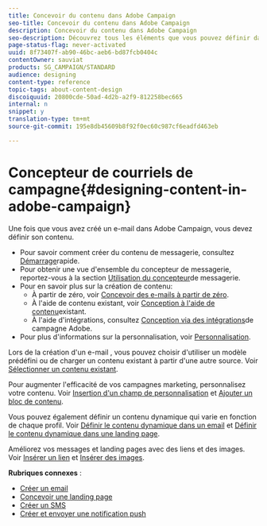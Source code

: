 ```yaml
---
title: Concevoir du contenu dans Adobe Campaign
seo-title: Concevoir du contenu dans Adobe Campaign
description: Concevoir du contenu dans Adobe Campaign
seo-description: Découvrez tous les éléments que vous pouvez définir dans vos contenus avec Adobe Campaign.
page-status-flag: never-activated
uuid: 8f73407f-ab90-46bc-aeb6-bd87fcb0404c
contentOwner: sauviat
products: SG_CAMPAIGN/STANDARD
audience: designing
content-type: reference
topic-tags: about-content-design
discoiquuid: 20800cde-50ad-4d2b-a2f9-812258bec665
internal: n
snippet: y
translation-type: tm+mt
source-git-commit: 195e8db45609b8f92f0ec60c987cf6eadfd463eb

---
```



# Concepteur de courriels de campagne{#designing-content-in-adobe-campaign}

Une fois que vous avez créé un e-mail dans Adobe Campaign, vous devez définir son contenu.

<!--The Email Designer has more features than the Legacy Editor and is backward compatible.-->

* Pour savoir comment créer du contenu de messagerie, consultez [Démarrage](../../designing/using/quick-start.md)rapide.
* Pour obtenir une vue d'ensemble du concepteur de messagerie, reportez-vous à la section [Utilisation du concepteur](../../designing/using/overview.md)de messagerie.
* Pour en savoir plus sur la création de contenu:
   * À partir de zéro, voir [Concevoir des e-mails à partir de zéro](../../designing/using/designing-from-scratch.md).
   * À l'aide de contenu existant, voir [Conception à l'aide de contenu](../../designing/using/using-existing-content.md)existant.
   * À l'aide d'intégrations, consultez [Conception via des intégrations](../../designing/using/using-integrations.md)de campagne Adobe.
* Pour plus d'informations sur la personnalisation, voir [Personnalisation](../../designing/using/personalization.md).

Lors de la création d'un e-mail , vous pouvez choisir d'utiliser un modèle prédéfini ou de charger un contenu existant à partir d'une autre source. Voir [Sélectionner un contenu existant](../../designing/using/using-existing-content.md#selecting-an-existing-content).

Pour augmenter l'efficacité de vos campagnes marketing, personnalisez votre contenu. Voir [Insertion d'un champ de personnalisation](../../designing/using/personalization.md#inserting-a-personalization-field) et [Ajouter un bloc de contenu](../../designing/using/personalization.md#adding-a-content-block).

Vous pouvez également définir un contenu dynamique qui varie en fonction de chaque profil. Voir [Définir le contenu dynamique dans un email](../../designing/using/personalization.md#defining-dynamic-content-in-an-email) et [Définir le contenu dynamique dans une landing page](../../channels/using/defining-dynamic-content-in-a-landing-page.md).

Améliorez vos messages et landing pages avec des liens et des images. Voir [Insérer un lien](../../designing/using/links.md#inserting-a-link) et [Insérer des images](../../designing/using/images.md#inserting-images).

**Rubriques connexes** :

* [Créer un email](../../channels/using/creating-an-email.md)
* [Concevoir une landing page](../../channels/using/designing-a-landing-page.md)
* [Créer un SMS](../../channels/using/creating-an-sms-message.md)
* [Créer et envoyer une notification push](../../channels/using/preparing-and-sending-a-push-notification.md)
